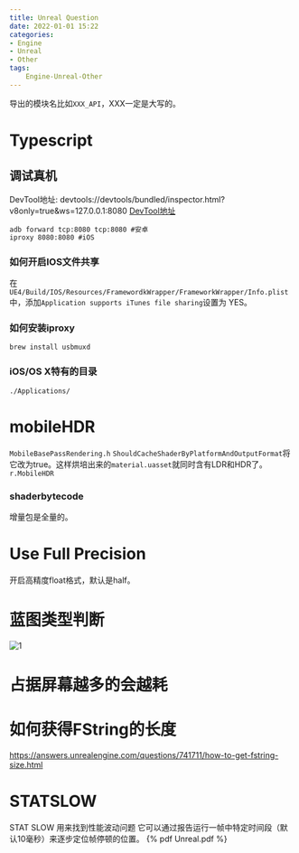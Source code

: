 ```yaml
---
title: Unreal Question
date: 2022-01-01 15:22
categories:
- Engine
- Unreal
- Other
tags:
    Engine-Unreal-Other
---
```


导出的模块名比如`XXX_API`，XXX一定是大写的。

# Typescript
## 调试真机
DevTool地址: devtools://devtools/bundled/inspector.html?v8only=true&ws=127.0.0.1:8080
<a href="devtools://devtools/bundled/inspector.html?v8only=true&ws=127.0.0.1:8080" target="_blank" title="DevTool地址">DevTool地址</a>
```
adb forward tcp:8080 tcp:8080 #安卓
iproxy 8080:8080 #iOS
```

### 如何开启IOS文件共享
在`UE4/Build/IOS/Resources/FramewordkWrapper/FrameworkWrapper/Info.plist`中，添加`Application supports iTunes file sharing`设置为 YES。
### 如何安装iproxy
`brew install usbmuxd`

### iOS/OS X特有的目录
`./Applications/`

# mobileHDR
`MobileBasePassRendering.h`
`ShouldCacheShaderByPlatformAndOutputFormat`将它改为true。这样烘培出来的`material.uasset`就同时含有LDR和HDR了。
`r.MobileHDR`


### shaderbytecode
增量包是全量的。

# Use Full Precision

开启高精度float格式，默认是half。

# 蓝图类型判断
![1](1.png)

# 占据屏幕越多的会越耗


# 如何获得FString的长度

https://answers.unrealengine.com/questions/741711/how-to-get-fstring-size.html

# STATSLOW
STAT SLOW 用来找到性能波动问题
它可以通过报告运行一帧中特定时间段（默认10毫秒）来逐步定位帧停顿的位置。
{% pdf Unreal.pdf %}